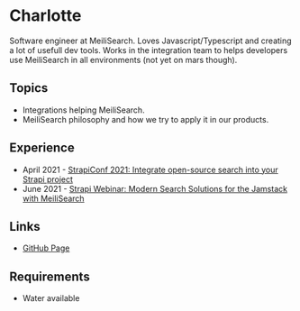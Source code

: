 # Charlotte

Software engineer at MeiliSearch. Loves Javascript/Typescript and creating a lot of usefull dev tools.
Works in the integration team to helps developers use MeiliSearch in all environments (not yet on mars though).

## Topics

- Integrations helping MeiliSearch.
- MeiliSearch philosophy and how we try to apply it in our products.

## Experience

- April 2021 - [StrapiConf 2021: Integrate open-source search into your Strapi project](https://www.youtube.com/watch?v=brG3738V2bU)
- June 2021 - [Strapi Webinar: Modern Search Solutions for the Jamstack with MeiliSearch](https://www.youtube.com/watch?v=mO_I02ZAfmM)

## Links

- [GitHub Page](https://github.com/bidoubiwa)

## Requirements

- Water available
